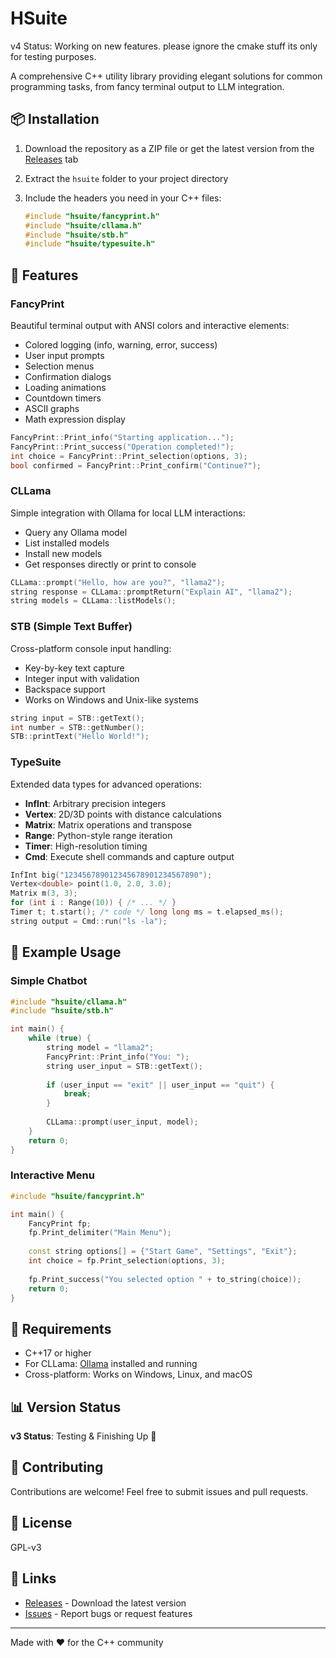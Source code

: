 # HSuite

v4 Status: Working on new features.
please ignore the cmake stuff its only for testing purposes.

A comprehensive C++ utility library providing elegant solutions for common programming tasks, from fancy terminal output to LLM integration.

## 📦 Installation

1. Download the repository as a ZIP file or get the latest version from the [Releases](../../releases) tab

2. Extract the `hsuite` folder to your project directory

3. Include the headers you need in your C++ files:
   ```cpp
   #include "hsuite/fancyprint.h"
   #include "hsuite/cllama.h"
   #include "hsuite/stb.h"
   #include "hsuite/typesuite.h"
   ```

## 🎯 Features

### FancyPrint
Beautiful terminal output with ANSI colors and interactive elements:
- Colored logging (info, warning, error, success)
- User input prompts
- Selection menus
- Confirmation dialogs
- Loading animations
- Countdown timers
- ASCII graphs
- Math expression display

```cpp
FancyPrint::Print_info("Starting application...");
FancyPrint::Print_success("Operation completed!");
int choice = FancyPrint::Print_selection(options, 3);
bool confirmed = FancyPrint::Print_confirm("Continue?");
```

### CLLama
Simple integration with Ollama for local LLM interactions:
- Query any Ollama model
- List installed models
- Install new models
- Get responses directly or print to console

```cpp
CLLama::prompt("Hello, how are you?", "llama2");
string response = CLLama::promptReturn("Explain AI", "llama2");
string models = CLLama::listModels();
```

### STB (Simple Text Buffer)
Cross-platform console input handling:
- Key-by-key text capture
- Integer input with validation
- Backspace support
- Works on Windows and Unix-like systems

```cpp
string input = STB::getText();
int number = STB::getNumber();
STB::printText("Hello World!");
```

### TypeSuite
Extended data types for advanced operations:
- **InfInt**: Arbitrary precision integers
- **Vertex**: 2D/3D points with distance calculations
- **Matrix**: Matrix operations and transpose
- **Range**: Python-style range iteration
- **Timer**: High-resolution timing
- **Cmd**: Execute shell commands and capture output

```cpp
InfInt big("123456789012345678901234567890");
Vertex<double> point(1.0, 2.0, 3.0);
Matrix m(3, 3);
for (int i : Range(10)) { /* ... */ }
Timer t; t.start(); /* code */ long long ms = t.elapsed_ms();
string output = Cmd::run("ls -la");
```

## 📝 Example Usage

### Simple Chatbot
```cpp
#include "hsuite/cllama.h"
#include "hsuite/stb.h"

int main() {
    while (true) {
        string model = "llama2";
        FancyPrint::Print_info("You: ");
        string user_input = STB::getText();
        
        if (user_input == "exit" || user_input == "quit") {
            break;
        }
        
        CLLama::prompt(user_input, model);
    }
    return 0;
}
```

### Interactive Menu
```cpp
#include "hsuite/fancyprint.h"

int main() {
    FancyPrint fp;
    fp.Print_delimiter("Main Menu");
    
    const string options[] = {"Start Game", "Settings", "Exit"};
    int choice = fp.Print_selection(options, 3);
    
    fp.Print_success("You selected option " + to_string(choice));
    return 0;
}
```

## 🔧 Requirements

- C++17 or higher
- For CLLama: [Ollama](https://ollama.ai/) installed and running
- Cross-platform: Works on Windows, Linux, and macOS

## 📊 Version Status

**v3 Status**: Testing & Finishing Up 🚧

## 🤝 Contributing

Contributions are welcome! Feel free to submit issues and pull requests.

## 📄 License

GPL-v3

## 🔗 Links

- [Releases](../../releases) - Download the latest version
- [Issues](../../issues) - Report bugs or request features

---

Made with ❤️ for the C++ community
